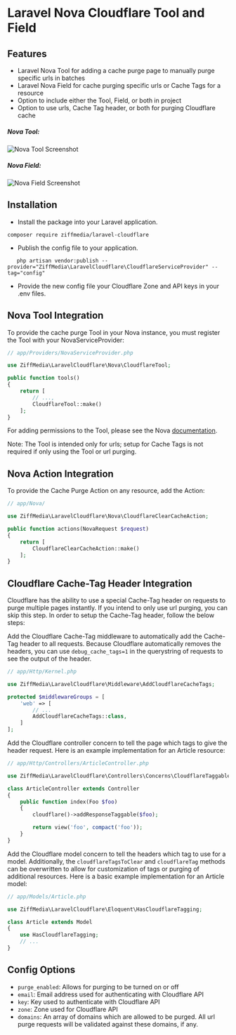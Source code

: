 # Laravel Nova Cloudflare Tool and Field

## Features
* Laravel Nova Tool for adding a cache purge page to manually purge specific urls in batches
* Laravel Nova Field for cache purging specific urls or Cache Tags for a resource
* Option to include either the Tool, Field, or both in project
* Option to use urls, Cache Tag header, or both for purging Cloudflare cache 

##### Nova Tool:
![Nova Tool Screenshot](./images/tool-screenshot.png)

##### Nova Field:
![Nova Field Screenshot](./images/field-screenshot.png)

## Installation

* Install the package into your Laravel application. 

```console
composer require ziffmedia/laravel-cloudflare
```

* Publish the config file to your application.

```console
   php artisan vendor:publish --provider="ZiffMedia\LaravelCloudflare\CloudflareServiceProvider" --tag="config" 
```

* Provide the new config file your Cloudflare Zone and API keys in your .env files.


## Nova Tool Integration

To provide the cache purge Tool in your Nova instance, you must register the Tool with your NovaServiceProvider:

```php
// app/Providers/NovaServiceProvider.php

use ZiffMedia\LaravelCloudflare\Nova\CloudflareTool;

public function tools()
{
    return [
        // ...,
        CloudflareTool::make()
    ];
}
```

For adding permissions to the Tool, please see the Nova [documentation](https://nova.laravel.com/docs/1.0/customization/tools.html#authorization "Nova Tool Documentation").

Note: The Tool is intended only for urls; setup for Cache Tags is not required if only using the Tool or url purging.

## Nova Action Integration

To provide the Cache Purge Action on any resource, add the Action:

```php
// app/Nova/

use ZiffMedia\LaravelCloudflare\Nova\CloudflareClearCacheAction;

public function actions(NovaRequest $request)
{
    return [
        CloudflareClearCacheAction::make()
    ];
}
```

## Cloudflare Cache-Tag Header Integration

Cloudflare has the ability to use a special Cache-Tag header on requests to purge multiple pages instantly.
If you intend to only use url purging, you can skip this step. In order to setup the Cache-Tag header,
follow the below steps:

Add the Cloudflare Cache-Tag middleware to automatically add the Cache-Tag header to all requests. Because
Cloudflare automatically removes the headers, you can use `debug_cache_tags=1` in the querystring of requests
to see the output of the header.

```php
// app/Http/Kernel.php

use ZiffMedia\LaravelCloudflare\Middleware\AddCloudflareCacheTags;

protected $middlewareGroups = [
    'web' => [
        // ...
        AddCloudflareCacheTags::class,
    ]
];
```

Add the Cloudflare controller concern to tell the page which tags to give the header request. Here is an
example implementation for an Article resource:

```php
// app/Http/Controllers/ArticleController.php

use ZiffMedia\LaravelCloudflare\Controllers\Concerns\CloudflareTaggable;

class ArticleController extends Controller
{
    public function index(Foo $foo)
    {
        cloudflare()->addResponseTaggable($foo);

        return view('foo', compact('foo'));
    }
}
```

Add the Cloudflare model concern to tell the headers which tag to use for a model. Additionally, the
`cloudflareTagsToClear` and `cloudflareTag` methods can be overwritten to allow for customization of
tags or purging of additional resources. Here is a basic example implementation for an Article model:

```php
// app/Models/Article.php

use ZiffMedia\LaravelCloudflare\Eloquent\HasCloudflareTagging;

class Article extends Model
{
    use HasCloudflareTagging;
    // ...   
}
```

## Config Options

* `purge_enabled`: Allows for purging to be turned on or off
* `email`: Email address used for authenticating with Cloudflare API
* `key`: Key used to authenticate with Cloudflare API
* `zone`: Zone used for Cloudflare API
* `domains`: An array of domains which are allowed to be purged. All url purge requests will be validated against these domains, if any.

